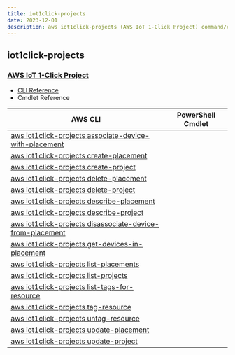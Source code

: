 ```yaml
---
title: iot1click-projects
date: 2023-12-01
description: aws iot1click-projects (AWS IoT 1-Click Project) command/cmdlet list.
---
```


## iot1click-projects

### [AWS IoT 1-Click Project](https://aws.amazon.com/iot/)

* [CLI Reference](https://awscli.amazonaws.com/v2/documentation/api/latest/reference/iot1click-projects/index.html)
* Cmdlet Reference

|AWS CLI|PowerShell Cmdlet|
|----|----|
|[aws iot1click-projects associate-device-with-placement](https://awscli.amazonaws.com/v2/documentation/api/latest/reference/iot1click-projects/associate-device-with-placement.html)||
|[aws iot1click-projects create-placement](https://awscli.amazonaws.com/v2/documentation/api/latest/reference/iot1click-projects/create-placement.html)||
|[aws iot1click-projects create-project](https://awscli.amazonaws.com/v2/documentation/api/latest/reference/iot1click-projects/create-project.html)||
|[aws iot1click-projects delete-placement](https://awscli.amazonaws.com/v2/documentation/api/latest/reference/iot1click-projects/delete-placement.html)||
|[aws iot1click-projects delete-project](https://awscli.amazonaws.com/v2/documentation/api/latest/reference/iot1click-projects/delete-project.html)||
|[aws iot1click-projects describe-placement](https://awscli.amazonaws.com/v2/documentation/api/latest/reference/iot1click-projects/describe-placement.html)||
|[aws iot1click-projects describe-project](https://awscli.amazonaws.com/v2/documentation/api/latest/reference/iot1click-projects/describe-project.html)||
|[aws iot1click-projects disassociate-device-from-placement](https://awscli.amazonaws.com/v2/documentation/api/latest/reference/iot1click-projects/disassociate-device-from-placement.html)||
|[aws iot1click-projects get-devices-in-placement](https://awscli.amazonaws.com/v2/documentation/api/latest/reference/iot1click-projects/get-devices-in-placement.html)||
|[aws iot1click-projects list-placements](https://awscli.amazonaws.com/v2/documentation/api/latest/reference/iot1click-projects/list-placements.html)||
|[aws iot1click-projects list-projects](https://awscli.amazonaws.com/v2/documentation/api/latest/reference/iot1click-projects/list-projects.html)||
|[aws iot1click-projects list-tags-for-resource](https://awscli.amazonaws.com/v2/documentation/api/latest/reference/iot1click-projects/list-tags-for-resource.html)||
|[aws iot1click-projects tag-resource](https://awscli.amazonaws.com/v2/documentation/api/latest/reference/iot1click-projects/tag-resource.html)||
|[aws iot1click-projects untag-resource](https://awscli.amazonaws.com/v2/documentation/api/latest/reference/iot1click-projects/untag-resource.html)||
|[aws iot1click-projects update-placement](https://awscli.amazonaws.com/v2/documentation/api/latest/reference/iot1click-projects/update-placement.html)||
|[aws iot1click-projects update-project](https://awscli.amazonaws.com/v2/documentation/api/latest/reference/iot1click-projects/update-project.html)||


